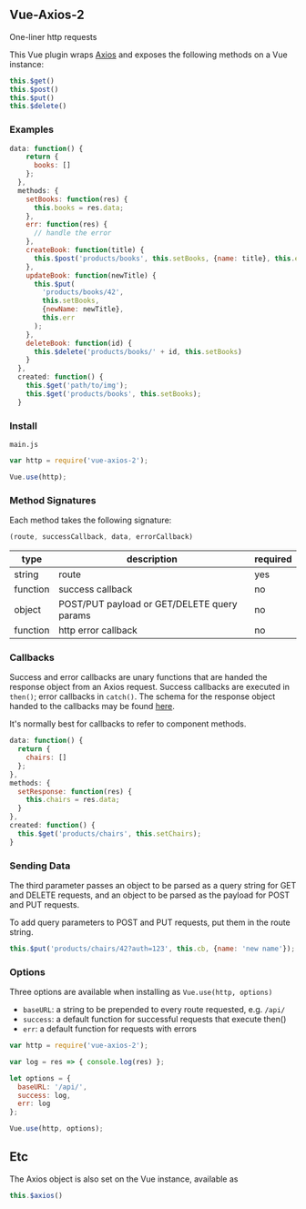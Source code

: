Vue-Axios-2
---
One-liner http requests

This Vue plugin wraps [Axios](https://www.npmjs.com/package/axios) and exposes the following methods on a Vue instance:
```javascript
this.$get()
this.$post()
this.$put()
this.$delete()
```

### Examples

```javascript
data: function() {
    return {
      books: []
    };
  },
  methods: {
    setBooks: function(res) {
      this.books = res.data;
    },
    err: function(res) {
      // handle the error
    },
    createBook: function(title) {
      this.$post('products/books', this.setBooks, {name: title}, this.err);
    },
    updateBook: function(newTitle) {
      this.$put(
        'products/books/42',
        this.setBooks,
        {newName: newTitle},
        this.err
      );
    },
    deleteBook: function(id) {
      this.$delete('products/books/' + id, this.setBooks)
    }
  },
  created: function() {
    this.$get('path/to/img');
    this.$get('products/books', this.setBooks);
  }
  ```

### Install
`main.js`

```javascript
var http = require('vue-axios-2');

Vue.use(http);
```

### Method Signatures

Each method takes the following signature:
```javascript
(route, successCallback, data, errorCallback)
```
type | description | required
--- | --- | ---
string | route | yes
function | success callback | no
object | POST/PUT payload or GET/DELETE query params | no
function | http error callback | no

### Callbacks
Success and error callbacks are unary functions that are handed the response object from an Axios request. Success callbacks are executed in `then()`; error callbacks in `catch()`. The schema for the response object handed to the callbacks may be found [here](https://www.npmjs.com/package/axios#response-schema).


It's normally best for callbacks to refer to component methods.
```javascript
data: function() {
  return {
    chairs: []
  };
},
methods: {
  setResponse: function(res) {
    this.chairs = res.data;
  }
},
created: function() {
  this.$get('products/chairs', this.setChairs);
}
```

### Sending Data
The third parameter passes an object to be parsed as a query string for GET and DELETE requests, and an object to be parsed as the payload for POST and PUT requests.

To add query parameters to POST and PUT requests, put them in the route string.
```javascript
this.$put('products/chairs/42?auth=123', this.cb, {name: 'new name'});
```

### Options
Three options are available when installing as `Vue.use(http, options)`
- `baseURL`: a string to be prepended to every route requested, e.g. `/api/`
- `success`: a default function for successful requests that execute then()
- `err`: a default function for requests with errors

```javascript
var http = require('vue-axios-2');

var log = res => { console.log(res) };

let options = {
  baseURL: '/api/',
  success: log,
  err: log
};

Vue.use(http, options);
```

## Etc

The Axios object is also set on the Vue instance, available as
```javascript
this.$axios()
```
